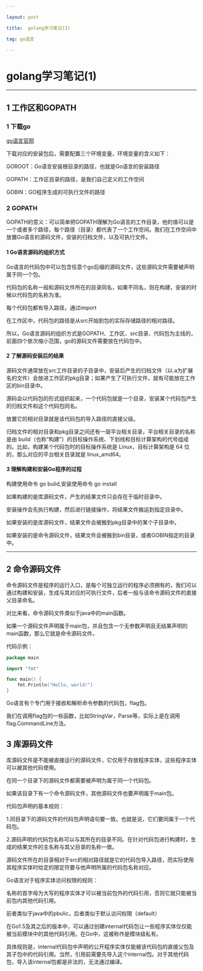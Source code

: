 ```yaml
---

layout: post

title:  golang学习笔记(1)

tag: go语言

---
```


# golang学习笔记(1)

---

## 1 工作区和GOPATH

### 1 下载go

[go语言官网](https://golang.google.cn/)

下载对应的安装包后，需要配置三个环境变量，环境变量的含义如下：

GOROOT：Go语言安装根目录的路径，也就是Go语言的安装路径

GOPATH：工作区目录的路径，是我们自己定义的工作空间

GOBIN：GO程序生成的可执行文件的路径

### 2 GOPATH

GOPATH的意义：可以简单把GOPATH理解为Go语言的工作目录，他的值可以是一个或者多个路径，每个路径（目录）都代表了一个工作空间。我们在工作空间中放置Go语言的源码文件，安装的归档文件，以及可执行文件。

#### 1 Go语言源码的组织方式

Go语言的代码包中可以包含任意个go后缀的源码文件，这些源码文件需要被声明属于同一个包。

代码包的名称一般和源码文件所在的目录同名，如果不同名，则在构建，安装的时候以代码包的名称为准。

每个代码包都有导入路径，通过import

在工作区中，代码包的路径是从src开始到包的实际存储路径的相对路径。

所以，Go语言源码的组织方式是GOPATH、工作区、src目录、代码包为主线的，前面四个依次缩小范围，go的源码文件需要放在代码包中。

#### 2 了解源码安装后的结果

源码文件通常放在src工作目录的子目录中，安装后产生的归档文件（以.a为扩展名的文件）会放进工作区的pkg目录；如果产生了可执行文件，就有可能放在工作区的bin目录中。

源码会以代码包的形式组织起来，一个代码包就是一个目录，安装某个代码包产生的归档文件和这个代码包同名。

放置它的相对目录就是该代码包的导入路径的直接父级。

归档文件的相对目录和pkg目录之间还有一层平台相关目录，平台相关目录的名称是由 build（也称“构建”）的目标操作系统、下划线和目标计算架构的代号组成的。比如，构建某个代码包时的目标操作系统是 Linux，目标计算架构是 64 位的，那么对应的平台相关目录就是 linux_amd64。

#### 3 理解构建和安装Go程序的过程

构建使用命令 go bulid,安装使用命令 go install

如果构建的是库源码文件，产生的结果文件只会存在于临时目录中。

安装操作会先执行构建，然后进行链接操作，将结果文件搬运到指定目录中。

如果安装的是库源码文件，结果文件会被搬到pkg目录中的某个子目录中。

如果安装的是命令源码文件，结果文件会被搬到bin目录，或者GOBIN指定的目录中。

---

## 2 命令源码文件

命令源码文件是程序的运行入口，是每个可独立运行的程序必须拥有的，我们可以通过构建和安装，生成与其对应的可执行文件，后者一般与该命令源码文件的直接父目录命名。

对比来看，命令源码文件类似于java中的main函数。

如果一个源码文件声明属于main包，并且包含一个无参数声明且无结果声明的main函数，那么它就是命令源码文件。

代码示例：

```go
package main

import "fmt"

func main() {
	fmt.Println("Hello, world!")
}
```

Go语言有个专门用于接收和解析命令参数的代码包，flag包。

我们在调用flag包的一些函数，比如StringVar，Parse等，实际上是在调用flag.CommandLine方法。

## 3 库源码文件

库源码文件是不能被直接运行的源码文件，它仅用于存放程序实体，这些程序实体可以被其他代码使用。

在同一个目录下的源码文件都需要被声明为属于同一个代码包。

如果该目录下有一个命令源码文件，其他源码文件也要声明属于main包。

代码包声明的基本规则：

1.同目录下的源码文件的代码包声明语句要一致。也就是说，它们要同属于一个代码包。

2.源码声明的代码包名称可以与其所在的目录不同。在针对代码包进行构建时，生成的结果文件的主名称与其父目录的名称一致。

源码文件所在的目录相对于src的相对路径就是它的代码包导入路径，而实际使用其程序实体时给定的限定符要与他声明所属的代码包名称对应。

Go语言对于程序实体访问权限的规则：

名称的首字母为大写的程序实体才可以被当前包外的代码引用，否则它就只能被当前包内其他代码引用。

前者类似于java中的pbulic，后者类似于默认访问权限（default）

在Go1.5及其之后的版本中，可以通过创建internal代码包让一些程序实体仅仅能被当前模块中的其他代码引用。在Go中，这被称作是模块级私有。

具体规则是，internal代码包中声明的公开程序实体仅能被该代码包的直接父包及其子包中的代码引用。当然，引用前需要先导入这个internal包。对于其他代码包，导入该internal包都是非法的，无法通过编译。
